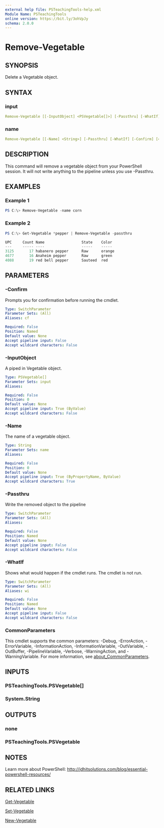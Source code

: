 ```yaml
---
external help file: PSTeachingTools-help.xml
Module Name: PSTeachingTools
online version: https://bit.ly/3ohVpJy
schema: 2.0.0
---
```


# Remove-Vegetable

## SYNOPSIS

Delete a Vegetable object.

## SYNTAX

### input

```yaml
Remove-Vegetable [[-InputObject] <PSVegetable[]>] [-Passthru] [-WhatIf] [-Confirm] [<CommonParameters>]
```

### name

```yaml
Remove-Vegetable [[-Name] <String>] [-Passthru] [-WhatIf] [-Confirm] [<CommonParameters>]
```

## DESCRIPTION

This command will remove a vegetable object from your PowerShell session. It will not write anything to the pipeline unless you use -Passthru.

## EXAMPLES

### Example 1

```powershell
PS C:\> Remove-Vegetable -name corn
```

### Example 2

```powershell
PS C:\> Get-Vegetable *pepper | Remove-Vegetable -passthru

UPC     Count Name                 State    Color
---     ----- ----                 -----    -----
3125       17 habanero pepper      Raw      orange
4677       16 Anaheim pepper       Raw      green
4088       19 red bell pepper      Sauteed  red
```

## PARAMETERS

### -Confirm

Prompts you for confirmation before running the cmdlet.

```yaml
Type: SwitchParameter
Parameter Sets: (All)
Aliases: cf

Required: False
Position: Named
Default value: None
Accept pipeline input: False
Accept wildcard characters: False
```

### -InputObject

A piped in Vegetable object.

```yaml
Type: PSVegetable[]
Parameter Sets: input
Aliases:

Required: False
Position: 0
Default value: None
Accept pipeline input: True (ByValue)
Accept wildcard characters: False
```

### -Name

The name of a vegetable object.

```yaml
Type: String
Parameter Sets: name
Aliases:

Required: False
Position: 0
Default value: None
Accept pipeline input: True (ByPropertyName, ByValue)
Accept wildcard characters: True
```

### -Passthru

Write the removed object to the pipeline

```yaml
Type: SwitchParameter
Parameter Sets: (All)
Aliases:

Required: False
Position: Named
Default value: None
Accept pipeline input: False
Accept wildcard characters: False
```

### -WhatIf

Shows what would happen if the cmdlet runs.
The cmdlet is not run.

```yaml
Type: SwitchParameter
Parameter Sets: (All)
Aliases: wi

Required: False
Position: Named
Default value: None
Accept pipeline input: False
Accept wildcard characters: False
```

### CommonParameters

This cmdlet supports the common parameters: -Debug, -ErrorAction, -ErrorVariable, -InformationAction, -InformationVariable, -OutVariable, -OutBuffer, -PipelineVariable, -Verbose, -WarningAction, and -WarningVariable. For more information, see [about_CommonParameters](http://go.microsoft.com/fwlink/?LinkID=113216).

## INPUTS

### PSTeachingTools.PSVegetable[]

### System.String

## OUTPUTS

### none

### PSTeachingTools.PSVegetable

## NOTES

Learn more about PowerShell: http://jdhitsolutions.com/blog/essential-powershell-resources/

## RELATED LINKS

[Get-Vegetable](Get-Vegetable.md)

[Set-Vegetable](Set-Vegetable.md)

[New-Vegetable](New-Vegetable.md)

